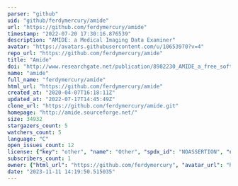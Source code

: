 ```yaml
---
parser: "github"
uid: "github/ferdymercury/amide"
url: "https://github.com/ferdymercury/amide"
timestamp: "2022-07-20 17:30:16.876539"
description: "AMIDE: a Medical Imaging Data Examiner"
avatar: "https://avatars.githubusercontent.com/u/10653970?v=4"
repo_url: "https://github.com/ferdymercury/amide"
title: "Amide"
doi: "http://www.researchgate.net/publication/8982230_AMIDE_a_free_software_tool_for_multimodality_medical_image_analysis"
name: "amide"
full_name: "ferdymercury/amide"
html_url: "https://github.com/ferdymercury/amide"
created_at: "2020-04-07T16:18:11Z"
updated_at: "2022-07-17T14:45:49Z"
clone_url: "https://github.com/ferdymercury/amide.git"
homepage: "http://amide.sourceforge.net/"
size: 34932
stargazers_count: 5
watchers_count: 5
language: "C"
open_issues_count: 12
license: {"key": "other", "name": "Other", "spdx_id": "NOASSERTION", "url": null, "node_id": "MDc6TGljZW5zZTA="}
subscribers_count: 1
owner: {"html_url": "https://github.com/ferdymercury", "avatar_url": "https://avatars.githubusercontent.com/u/10653970?v=4", "login": "ferdymercury", "type": "User"}
date: "2023-11-11 14:19:50.515035"
---
```

